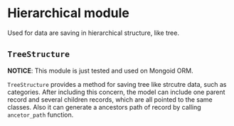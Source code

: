 # Hierarchical module

Used for data are saving in hierarchical structure, like tree.

## `TreeStructure`

**NOTICE**: This module is just tested and used on Mongoid ORM.

`TreeStructure` provides a method for saving tree like strcutre data, such as categories. After including this concern, the model can include one parent record and several children records, which are all pointed to the same classes. Also it can generate a ancestors path of record by calling `ancetor_path` function.


